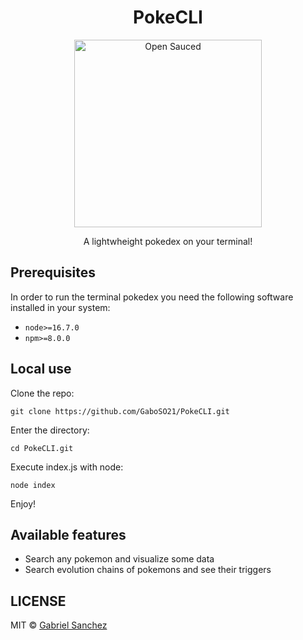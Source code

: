 <div align="center">
  <h1> PokeCLI </h1>
  <img alt="Open Sauced" src="https://dnd-wiki.org/w/images/thumb/2/23/Platinumdex.png/600px-Platinumdex.png" width="300px">
  <p> A lightwheight pokedex on your terminal! </p>
  </div>

## Prerequisites

In order to run the terminal pokedex you need the following software installed in your system:

- `node>=16.7.0`
- `npm>=8.0.0`

## Local use

Clone the repo:

```shell
git clone https://github.com/GaboSO21/PokeCLI.git
```
Enter the directory:

```shell
cd PokeCLI.git
```
Execute index.js with node:

```shell
node index
```
Enjoy!

## Available features

 * Search any pokemon and visualize some data 
 * Search evolution chains of pokemons and see their triggers 

## LICENSE

MIT © [Gabriel Sanchez](LICENSE)

